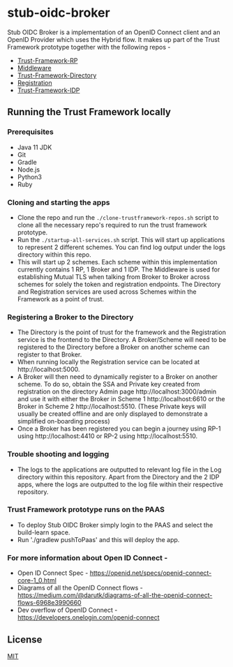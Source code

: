 # stub-oidc-broker

Stub OIDC Broker is a implementation of an OpenID Connect client and an OpenID Provider which uses the Hybrid flow. It makes up part of the Trust Framework prototype together with the following repos -  

 * [Trust-Framework-RP](https://github.com/alphagov/stub-trustframework-rp) 
 * [Middleware](https://github.com/alphagov/middleware-in-the-middle)
 * [Trust-Framework-Directory](https://github.com/alphagov/trust-framework-directory-prototype)
 * [Registration](https://github.com/alphagov/tpp-registration-prototype)
 * [Trust-Framework-IDP](https://github.com/alphagov/trust-framework-idp)

## Running the Trust Framework locally 

### Prerequisites
* Java 11 JDK
* Git
* Gradle
* Node.js 
* Python3
* Ruby

### Cloning and starting the apps 
* Clone the repo and run the `./clone-trustframework-repos.sh` script to clone all the necessary repo's required to run the trust framework prototype.
* Run the `./startup-all-services.sh` script. This will start up applications to represent 2 different schemes. You can find log output under the logs directory within this repo. 
* This will start up 2 schemes. Each scheme within this implementation currently contains 1 RP, 1 Broker and 1 IDP. The Middleware is used for establishing Mutual TLS when talking from Broker to Broker across schemes for solely the token and registration endpoints. The Directory and Registration services are used across Schemes within the Framework as a point of trust. 


### Registering a Broker to the Directory 
* The Directory is the point of trust for the framework and the Registration service is the frontend to the Directory. A Broker/Scheme will need to be registered to the Directory before a Broker on another scheme can register to that Broker. 
* When running locally the Registration service can be located at http://localhost:5000. 
* A Broker will then need to dynamically register to a Broker on another scheme. To do so, obtain the SSA and Private key created from registration on the directory Admin page http://localhost:3000/admin and use it with either the Broker in Scheme 1 http://localhost:6610 or the Broker in Scheme 2 http://localhost:5510. (These Private keys will usually be created offline and are only displayed to demonstrate a simplified on-boarding process)
* Once a Broker has been registered you can begin a journey using RP-1 using http://localhost:4410 or RP-2 using http://localhost:5510.

### Trouble shooting and logging
* The logs to the applications are outputted to relevant log file in the Log directory within this repository. Apart from the Directory and the 2 IDP apps, where the logs are outputted to the log file within their respective repository. 

### Trust Framework prototype runs on the PAAS 
* To deploy Stub OIDC Broker simply login to the PAAS and select the build-learn space. 
* Run './gradlew pushToPaas' and this will deploy the app. 

### For more information about Open ID Connect - 
* Open ID Connect Spec - https://openid.net/specs/openid-connect-core-1_0.html
* Diagrams of all the OpenID Connect flows - https://medium.com/@darutk/diagrams-of-all-the-openid-connect-flows-6968e3990660
* Dev overflow of OpenID Connect - https://developers.onelogin.com/openid-connect

## License

[MIT](https://github.com/alphagov/stub-oidc-broker/blob/master/LICENCE)
